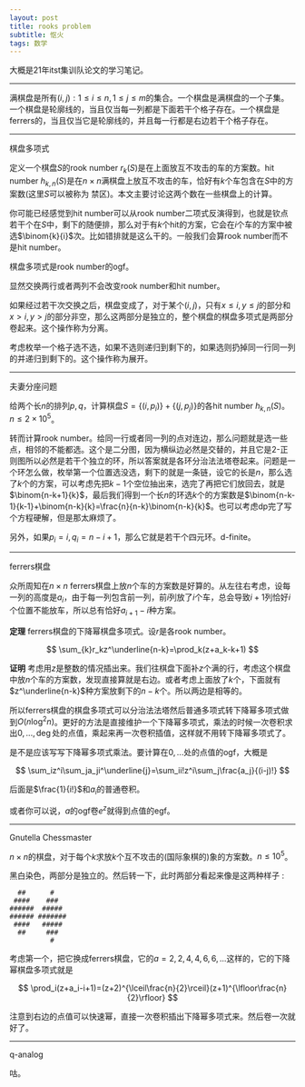 ```yaml
---
layout: post
title: rooks problem
subtitle: 怄火
tags: 数学
---
```


大概是21年itst集训队论文的学习笔记。

-----

满棋盘是所有$(i,j):1\leq i\leq n,1\leq j\leq m$的集合。一个棋盘是满棋盘的一个子集。一个棋盘是轮廓线的，当且仅当每一列都是下面若干个格子存在。一个棋盘是ferrers的，当且仅当它是轮廓线的，并且每一行都是右边若干个格子存在。

-----

棋盘多项式

定义一个棋盘$S$的rook number $r_k(S)$是在上面放互不攻击的车的方案数。hit number $h_{k,n}(S)$是在$n\times n$满棋盘上放互不攻击的车，恰好有$k$个车包含在$S$中的方案数(这里$S$可以被称为 禁区)。本文主要讨论这两个数在一些棋盘上的计算。

你可能已经感觉到hit number可以从rook number二项式反演得到，也就是钦点若干个在$S$中，剩下的随便排，那么对于有$k$个hit的方案，它会在$i$个车的方案中被选$\binom{k}{i}$次。比如错排就是这么干的。一般我们会算rook number而不是hit number。

棋盘多项式是rook number的ogf。

显然交换两行或者两列不会改变rook number和hit number。

如果经过若干次交换之后，棋盘变成了，对于某个$(i,j)$，只有$x\leq i,y\leq j$的部分和$x>i,y>j$的部分非空，那么这两部分是独立的，整个棋盘的棋盘多项式是两部分卷起来。这个操作称为分离。

考虑枚举一个格子选不选，如果不选则递归到剩下的，如果选则扔掉同一行同一列的并递归到剩下的。这个操作称为展开。

-----

夫妻分座问题

给两个长$n$的排列$p,q$，计算棋盘$S=\{(i,p_i)\}+\{(j,p_j)\}$的各hit number $h_{k,n}(S)$。$n\leq 2\times 10^5$。

转而计算rook number。给同一行或者同一列的点对连边，那么问题就是选一些点，相邻的不能都选。这个是二分图，因为横纵边必然是交替的，并且它是2-正则图所以必然是若干个独立的环，所以答案就是各环分治法法塔卷起来。问题是一个环怎么做，枚举第一个位置选没选，剩下的就是一条链，设它的长是$n$，那么选了$k$个的方案，可以考虑先把$k-1$个空位抽出来，选完了再把它们放回去，就是$\binom{n-k+1}{k}$，最后我们得到一个长$n$的环选$k$个的方案数是$\binom{n-k-1}{k-1}+\binom{n-k}{k}=\frac{n}{n-k}\binom{n-k}{k}$。也可以考虑dp完了写个方程硬解，但是那太麻烦了。

另外，如果$p_i=i,q_i=n-i+1$，那么它就是若干个四元环。d-finite。

-----

ferrers棋盘

众所周知在$n\times n$ ferrers棋盘上放$n$个车的方案数是好算的。从左往右考虑，设每一列的高度是$a_i$，由于每一列包含前一列，前$i$列放了$i$个车，总会导致$i+1$列恰好$i$个位置不能放车，所以总有恰好$a_{i+1}-i$种方案。

**定理** ferrers棋盘的下降幂棋盘多项式。设$r$是各rook number。

$$
\sum_{k}r_kz^\underline{n-k}=\prod_k(z+a_k-k+1)
$$

**证明** 考虑用$z$是整数的情况插出来。我们往棋盘下面补$z$个满的行，考虑这个棋盘中放$n$个车的方案数，发现直接算就是右边。或者考虑上面放了$k$个，下面就有$z^\underline{n-k}$种方案放剩下的$n-k$个。所以两边是相等的。

所以ferrers棋盘的棋盘多项式可以分治法法塔然后普通多项式转下降幂多项式做到$O(n\log^2 n)$。更好的方法是直接维护一个下降幂多项式，乘法的时候一次卷积求出$0,...,\operatorname{deg}$处的点值，乘起来再一次卷积插值，这样就不用转下降幂多项式了。

是不是应该写写下降幂多项式乘法。要计算在$0,...$处的点值的ogf，大概是

$$
\sum_iz^i\sum_ja_ji^\underline{j}=\sum_ii!z^i\sum_j\frac{a_j}{(i-j)!}
$$

后面是$\frac{1}{i!}$和$a_i$的普通卷积。

或者你可以说，$a$的ogf卷$e^z$就得到点值的egf。

-----

Gnutella Chessmaster

$n\times n$的棋盘，对于每个$k$求放$k$个互不攻击的(国际象棋的)象的方案数。$n\leq 10^5$。

黑白染色，两部分是独立的。然后转一下，此时两部分看起来像是这两种样子 : 

```
  ##      #   
 ####    ###  
######  ##### 
###### #######
 ####   #####
  ##     ###
          #
```

考虑第一个，把它换成ferrers棋盘，它的$a=2,2,4,4,6,6,...$这样的，它的下降幂棋盘多项式就是

$$
\prod_i(z+a_i-i+1)=(z+2)^{\lceil\frac{n}{2}\rceil}(z+1)^{\lfloor\frac{n}{2}\rfloor}
$$

注意到右边的点值可以快速幂，直接一次卷积插出下降幂多项式来。然后卷一次就好了。

-----

q-analog

咕。